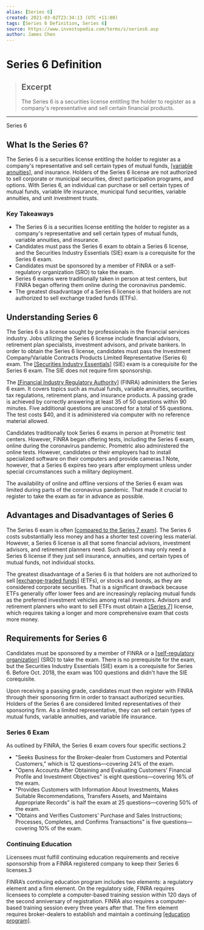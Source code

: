 ```yaml
---
alias: [Series 6]
created: 2021-03-02T23:34:13 (UTC +11:00)
tags: [Series 6 Definition, Series 6]
source: https://www.investopedia.com/terms/s/series6.asp
author: James Chen
---
```


# Series 6 Definition

> ## Excerpt
> The Series 6 is a securities license entitling the holder to register as a company's representative and sell certain financial products.

---

Series 6
## What Is the Series 6?

The Series 6 is a securities license entitling the holder to register as a company's representative and sell certain types of mutual funds, [[variable annuities]](https://www.investopedia.com/terms/v/variableannuity.asp), and insurance. Holders of the Series 6 license are not authorized to sell corporate or municipal securities, direct participation programs, and options. With Series 6, an individual can purchase or sell certain types of mutual funds, variable life insurance, municipal fund securities, variable annuities, and unit investment trusts.

### Key Takeaways

-   The Series 6 is a securities license entitling the holder to register as a company's representative and sell certain types of mutual funds, variable annuities, and insurance.
-   Candidates must pass the Series 6 exam to obtain a Series 6 license, and the Securities Industry Essentials (SIE) exam is a corequisite for the Series 6 exam.
-   Candidates must be sponsored by a member of FINRA or a self-regulatory organization (SRO) to take the exam.
-   Series 6 exams were traditionally taken in person at test centers, but FINRA began offering them online during the coronavirus pandemic.
-   The greatest disadvantage of a Series 6 license is that holders are not authorized to sell exchange traded funds (ETFs).

## Understanding Series 6

The Series 6 is a license sought by professionals in the financial services industry. Jobs utilizing the Series 6 license include financial advisors, retirement plan specialists, investment advisors, and private bankers. In order to obtain the Series 6 license, candidates must pass the Investment Company/Variable Contracts Products Limited Representative (Series 6) exam. The [[Securities Industry Essentials]](https://www.investopedia.com/securities-industry-essentials-sie-exam-overview-4692828) (SIE) exam is a corequisite for the Series 6 exam. The SIE does not require firm sponsorship.

The [[Financial Industry Regulatory Authority]](https://www.investopedia.com/terms/f/finra.asp) (FINRA) administers the Series 6 exam. It covers topics such as mutual funds, variable annuities, securities, tax regulations, retirement plans, and insurance products. A passing grade is achieved by correctly answering at least 35 of 50 questions within 90 minutes. Five additional questions are unscored for a total of 55 questions. The test costs $40, and it is administered via computer with no reference material allowed.

Candidates traditionally took Series 6 exams in person at Prometric test centers. However, FINRA began offering tests, including the Series 6 exam, online during the coronavirus pandemic. Prometric also administered the online tests. However, candidates or their employers had to install specialized software on their computers and provide cameras.1 Note, however, that a Series 6 expires two years after employment unless under special circumstances such a military deployment.

The availability of online and offline versions of the Series 6 exam was limited during parts of the coronavirus pandemic. That made it crucial to register to take the exam as far in advance as possible.

## Advantages and Disadvantages of Series 6

The Series 6 exam is often [[compared to the Series 7 exam]](https://www.investopedia.com/ask/answers/042215/what-are-differences-between-series-6-exam-and-series-7-exam.asp). The Series 6 costs substantially less money and has a shorter test covering less material. However, a Series 6 license is all that some financial advisors, investment advisors, and retirement planners need. Such advisors may only need a Series 6 license if they just sell insurance, annuities, and certain types of mutual funds, not individual stocks.

The greatest disadvantage of a Series 6 is that holders are not authorized to sell [[exchange-traded funds]](https://www.investopedia.com/terms/e/etf.asp) (ETFs), or stocks and bonds, as they are considered corporate securities. That is a significant drawback because ETFs generally offer lower fees and are increasingly replacing mutual funds as the preferred investment vehicles among retail investors. Advisors and retirement planners who want to sell ETFs must obtain a [[Series 7]](https://www.investopedia.com/terms/s/series7.asp) license, which requires taking a longer and more comprehensive exam that costs more money.

## Requirements for Series 6

Candidates must be sponsored by a member of FINRA or a [[self-regulatory organization]](https://www.investopedia.com/terms/s/sro.asp) (SRO) to take the exam. There is no prerequisite for the exam, but the Securities Industry Essentials (SIE) exam is a corequisite for Series 6. Before Oct. 2018, the exam was 100 questions and didn't have the SIE corequisite.

Upon receiving a passing grade, candidates must then register with FINRA through their sponsoring firm in order to transact authorized securities. Holders of the Series 6 are considered limited representatives of their sponsoring firm. As a limited representative, they can sell certain types of mutual funds, variable annuities, and variable life insurance.

### Series 6 Exam

As outlined by FINRA, the Series 6 exam covers four specific sections.2

-   "Seeks Business for the Broker-dealer from Customers and Potential Customers," which is 12 questions—covering 24% of the exam.
-   "Opens Accounts After Obtaining and Evaluating Customers' Financial Profile and Investment Objectives" is eight questions—covering 16% of the exam.
-   "Provides Customers with Information About Investments, Makes Suitable Recommendations, Transfers Assets, and Maintains Appropriate Records" is half the exam at 25 questions—covering 50% of the exam.
-   "Obtains and Verifies Customers' Purchase and Sales Instructions; Processes, Completes, and Confirms Transactions" is five questions—covering 10% of the exam.

### Continuing Education

Licensees must fulfill continuing education requirements and receive sponsorship from a FINRA registered company to keep their Series 6 licenses.3

FINRA’s continuing education program includes two elements: a regulatory element and a firm element. On the regulatory side, FINRA requires licensees to complete a computer-based training session within 120 days of the second anniversary of registration. FINRA also requires a computer-based training session every three years after that. The firm element requires broker-dealers to establish and maintain a continuing [[education program]](https://www.investopedia.com/articles/professionaleducation/07/continuing-education.asp).
